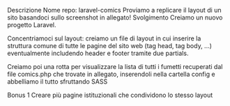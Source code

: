 
Descrizione
Nome repo: laravel-comics
Proviamo a replicare il layout di un sito basandoci sullo screenshot in allegato!
Svolgimento
Creiamo un nuovo progetto Laravel.

Concentriamoci sul layout: creiamo un file di layout in cui inserire la struttura comune di tutte le pagine del sito web (tag head, tag body, ...) eventualmente includendo header e footer tramite due partials.

Creiamo poi una rotta per visualizzare la lista di tutti i fumetti recuperati dal file comics.php che trovate in allegato,  inserendoli nella cartella config e abbelliamo il tutto sfruttando SASS

Bonus 1
Creare più pagine istituzionali che condividono lo stesso layout
